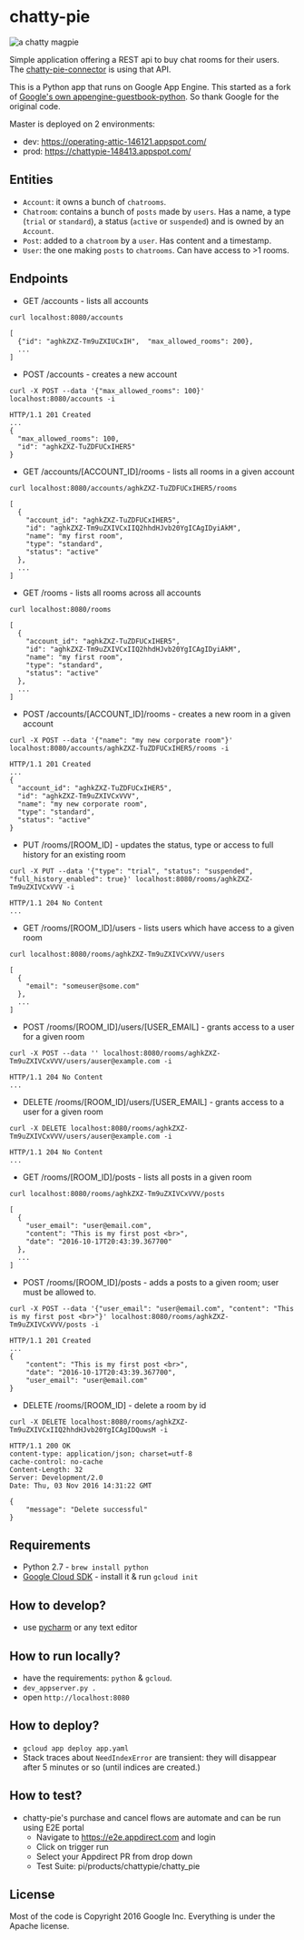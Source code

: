 # chatty-pie
![a chatty magpie](http://i.imgur.com/Wj2wJev.jpg)

Simple application offering a REST api to buy chat rooms for their users.
The [chatty-pie-connector][1] is using that API.

This is a Python app that runs on Google App Engine.
This started as a fork of [Google's own appengine-guestbook-python][2].
So thank Google for the original code.

Master is deployed on 2 environments:
* dev: https://operating-attic-146121.appspot.com/
* prod: https://chattypie-148413.appspot.com/

## Entities
* `Account`: it owns a bunch of `chatrooms`.
* `Chatroom`: contains a bunch of `posts` made by `users`. Has a name, a type (`trial` or `standard`), a status (`active` or `suspended`) and is owned by an `Account`.
* `Post`: added to a `chatroom` by a `user`. Has content and a timestamp.
* `User`: the one making `posts` to `chatrooms`. Can have access to >1 rooms.

## Endpoints
* GET /accounts - lists all accounts
````
curl localhost:8080/accounts
````
````
[
  {"id": "aghkZXZ-Tm9uZXIUCxIH",  "max_allowed_rooms": 200},
  ...
]
````

* POST /accounts - creates a new account
````
curl -X POST --data '{"max_allowed_rooms": 100}' localhost:8080/accounts -i
````
````
HTTP/1.1 201 Created
...
{
  "max_allowed_rooms": 100,
  "id": "aghkZXZ-TuZDFUCxIHER5"
}
````

* GET /accounts/[ACCOUNT_ID]/rooms - lists all rooms in a given account
````
curl localhost:8080/accounts/aghkZXZ-TuZDFUCxIHER5/rooms
````
````
[
  {
    "account_id": "aghkZXZ-TuZDFUCxIHER5",
    "id": "aghkZXZ-Tm9uZXIVCxIIQ2hhdHJvb20YgICAgIDyiAkM",
    "name": "my first room",
    "type": "standard",
    "status": "active"
  },
  ...
]
````

* GET /rooms - lists all rooms across all accounts
````
curl localhost:8080/rooms
````
````
[
  {
    "account_id": "aghkZXZ-TuZDFUCxIHER5",
    "id": "aghkZXZ-Tm9uZXIVCxIIQ2hhdHJvb20YgICAgIDyiAkM",
    "name": "my first room",
    "type": "standard",
    "status": "active"
  },
  ...
]
````

* POST /accounts/[ACCOUNT_ID]/rooms - creates a new room in a given account
````
curl -X POST --data '{"name": "my new corporate room"}' localhost:8080/accounts/aghkZXZ-TuZDFUCxIHER5/rooms -i
````
````
HTTP/1.1 201 Created
...
{
  "account_id": "aghkZXZ-TuZDFUCxIHER5",
  "id": "aghkZXZ-Tm9uZXIVCxVVV",
  "name": "my new corporate room",
  "type": "standard",
  "status": "active"
}
````

* PUT /rooms/[ROOM_ID] - updates the status, type or access to full history for an existing room
````
curl -X PUT --data '{"type": "trial", "status": "suspended", "full_history_enabled": true}' localhost:8080/rooms/aghkZXZ-Tm9uZXIVCxVVV -i
````
````
HTTP/1.1 204 No Content
...
````

* GET /rooms/[ROOM_ID]/users - lists users which have access to a given room
````
curl localhost:8080/rooms/aghkZXZ-Tm9uZXIVCxVVV/users
````
````
[
  {
    "email": "someuser@some.com"
  },
  ...
]
````

* POST /rooms/[ROOM_ID]/users/[USER_EMAIL] - grants access to a user for a given room
````
curl -X POST --data '' localhost:8080/rooms/aghkZXZ-Tm9uZXIVCxVVV/users/auser@example.com -i
````
````
HTTP/1.1 204 No Content
...
````

* DELETE /rooms/[ROOM_ID]/users/[USER_EMAIL] - grants access to a user for a given room
````
curl -X DELETE localhost:8080/rooms/aghkZXZ-Tm9uZXIVCxVVV/users/auser@example.com -i
````
````
HTTP/1.1 204 No Content
...
````

* GET /rooms/[ROOM_ID]/posts - lists all posts in a given room
````
curl localhost:8080/rooms/aghkZXZ-Tm9uZXIVCxVVV/posts
````
````
[
  {
    "user_email": "user@email.com",
    "content": "This is my first post <br>",
    "date": "2016-10-17T20:43:39.367700"
  },
  ...
]
````

* POST /rooms/[ROOM_ID]/posts - adds a posts to a given room; user must be allowed to.
````
curl -X POST --data '{"user_email": "user@email.com", "content": "This is my first post <br>"}' localhost:8080/rooms/aghkZXZ-Tm9uZXIVCxVVV/posts -i
````
````
HTTP/1.1 201 Created
...
{
    "content": "This is my first post <br>",
    "date": "2016-10-17T20:43:39.367700",
    "user_email": "user@email.com"
}
````

* DELETE /rooms/[ROOM_ID] - delete a room by id
````
curl -X DELETE localhost:8080/rooms/aghkZXZ-Tm9uZXIVCxIIQ2hhdHJvb20YgICAgIDQuwsM -i
````
````
HTTP/1.1 200 OK
content-type: application/json; charset=utf-8
cache-control: no-cache
Content-Length: 32
Server: Development/2.0
Date: Thu, 03 Nov 2016 14:31:22 GMT

{
    "message": "Delete successful"
}
````

## Requirements
* Python 2.7 - `brew install python`
* [Google Cloud SDK][3] - install it & run `gcloud init`

## How to develop?
* use [pycharm][4] or any text editor

## How to run locally?
* have the requirements: `python` & `gcloud`.
* `dev_appserver.py .`
* open `http://localhost:8080`

## How to deploy?
* `gcloud app deploy app.yaml`
* Stack traces about `NeedIndexError` are transient: they will disappear after 5 minutes or so (until indices are created.)

## How to test?
* chatty-pie's purchase and cancel flows are automate and can be run using E2E portal
  * Navigate to https://e2e.appdirect.com and login
  * Click on trigger run 
  * Select your Appdirect PR from drop down
  * Test Suite: pi/products/chattypie/chatty_pie

## License
Most of the code is Copyright 2016 Google Inc.
Everything is under the Apache license.

[1]: https://github.com/AppDirect/chatty-pie-connector
[2]: https://github.com/GoogleCloudPlatform/appengine-guestbook-python
[3]: https://cloud.google.com/sdk/docs/
[4]: https://www.jetbrains.com/pycharm/nextversion/
